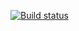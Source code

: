 [![Build status](https://ci.appveyor.com/api/projects/status/j1xq3f080nw4n7rm?svg=true)](https://ci.appveyor.com/project/valeri05/hw-patterns-2)
